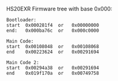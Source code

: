 HS20EXR Firmware tree with base 0x000:
 
```
Bootloader:
start  0x000281f4  or   0x00000000
end:   0x000ba76c  or   0x000c0000

Main Code:
start  0x00108048  or   0x00108068
end    0x00223624  or   0x00291694

Main Code 2:
start  0x00294a38  or   0x00291694
end    0x019f170a  or   0x00749758
```
